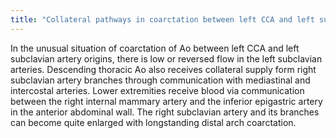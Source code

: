 ```yaml
---
title: "Collateral pathways in coarctation between left CCA and left subclavian artery origins"
---
```

In the unusual situation of coarctation of Ao between left CCA and left subclavian artery origins, there is low or reversed flow in the left subclavian arteries.
Descending thoracic Ao also receives collateral supply form right subclavian artery branches through communication with mediastinal and intercostal arteries.
Lower extremities receive blood via communication between the right internal mammary artery and the inferior epigastric artery in the anterior abdominal wall.
The right subclavian artery and its branches can become quite enlarged with longstanding distal arch coarctation.

